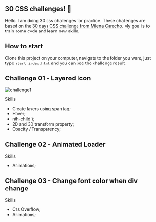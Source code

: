 ## 30 CSS challenges! 🚀

Hello! I am doing 30 css challenges for practice. These challenges are based on the [30 days CSS challenge from Milena Carecho](https://github.com/MilenaCarecho/30diasDeCSS). My goal is to train some code and learn new skills.

## How to start
Clone this project on your computer, navigate to the folder you want, just type `start index.html` and you can see the challenge result.

## Challenge 01 - Layered Icon

![challenge1](https://github.com/grupo-sbf/centauro-front/assets/65983895/14bb5f1a-0e3e-4c48-91d1-3a25cb1badd6)

Skills:
- Create layers using span tag;
- Hover;
- nth-child();
- 2D and 3D transform property;
- Opacity / Transparency;


## Challenge 02 - Animated Loader



Skills:
- Animations;


## Challenge 03 - Change font color when div change



Skills:
- Css Overflow;
- Animations;
